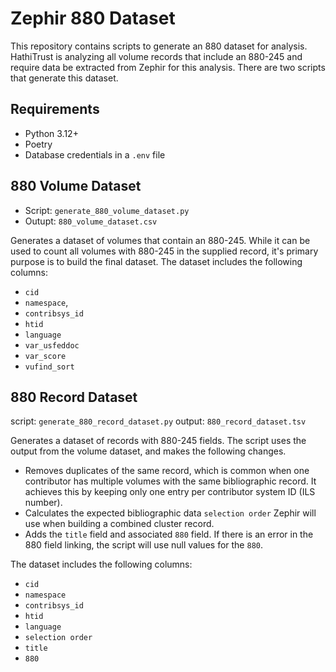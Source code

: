 # Zephir 880 Dataset

This repository contains scripts to generate an 880 dataset for analysis. HathiTrust is analyzing all volume records that include an 880-245 and require data be extracted from Zephir for this analysis. There are two scripts that generate this dataset.

## Requirements
- Python 3.12+
- Poetry
- Database credentials in a `.env` file
  
## 880 Volume Dataset
- Script: `generate_880_volume_dataset.py` 
- Outupt: `880_volume_dataset.csv`

Generates a dataset of volumes that contain an 880-245. While it can be used to count all volumes with 880-245 in the supplied record, it's primary purpose is to build the final dataset. The dataset includes the following columns:
- `cid`
- `namespace`,
- `contribsys_id`
- `htid`
- `language`
- `var_usfeddoc`
- `var_score`
- `vufind_sort`
  
## 880 Record Dataset
script: `generate_880_record_dataset.py`
output: `880_record_dataset.tsv`

Generates a dataset of records with 880-245 fields. The script uses the output from the volume dataset, and makes the following changes. 
- Removes duplicates of the same record, which is common when one contributor has multiple volumes with the same bibliographic record. It achieves this by keeping only one entry per contributor system ID (ILS number).
- Calculates the expected bibliographic data `selection order` Zephir will use when building a combined cluster record.
- Adds the `title` field and associated `880` field. If there is an error in the 880 field linking, the script will use null values for the `880`.
  
The dataset includes the following columns:
- `cid`
- `namespace`
- `contribsys_id`
- `htid`
- `language`
- `selection order`
- `title`
- `880`
